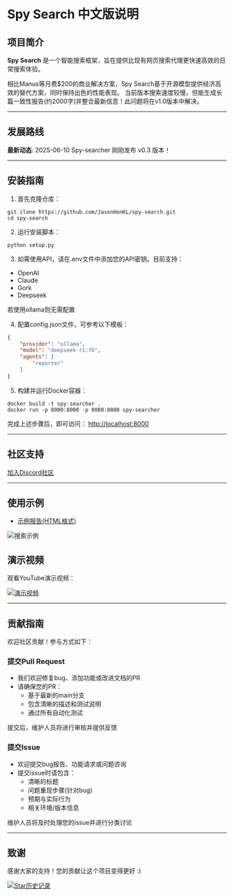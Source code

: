 # Spy Search 中文版说明

## 项目简介

**Spy Search** 是一个智能搜索框架，旨在提供比现有网页搜索代理更快速高效的日常搜索体验。

相比Manus等月费$200的商业解决方案，Spy Search基于开源模型提供经济高效的替代方案，同时保持出色的性能表现。
当前版本搜索速度较慢，但能生成长篇一致性报告(约2000字)并整合最新信息！此问题将在v1.0版本中解决。

---

## 发展路线
**最新动态**: 2025-06-10 Spy-searcher 刚刚发布 v0.3 版本！

---

## 安装指南

1. 首先克隆仓库：
```shell
git clone https://github.com/JasonHonKL/spy-search.git
cd spy-search
```

2. 运行安装脚本：
```shell
python setup.py
```

3. 如需使用API，请在.env文件中添加您的API密钥。目前支持：
- OpenAI
- Claude
- Gork
- Deepseek

若使用ollama则无需配置

4. 配置config.json文件，可参考以下模板：
```json
{
    "provider": "ollama",
    "model": "deepseek-r1:7b",
    "agents": [
        "reporter"
    ]
}
```

5. 构建并运行Docker容器：
```shell
docker build -t spy-searcher .   
docker run -p 8000:8000 -p 8080:8080 spy-searcher
```

完成上述步骤后，即可访问：
[http://localhost:8000](http://localhost:8080)

---

## 社区支持
[加入Discord社区](https://discord.gg/rrsMgBdJJt)

---

## 使用示例

- [示例报告(HTML格式)](./docs/examples/example_report.html)

![搜索示例](./docs/examples/example_search.png)

## 演示视频

观看YouTube演示视频：

[![演示视频](https://img.youtube.com/vi/Dgb33BHtRwQ/0.jpg)](https://youtu.be/Dgb33BHtRwQ)

---

## 贡献指南

欢迎社区贡献！参与方式如下：

### 提交Pull Request

- 我们欢迎修复bug、添加功能或改进文档的PR
- 请确保您的PR：
  - 基于最新的main分支
  - 包含清晰的描述和测试说明
  - 通过所有自动化测试

提交后，维护人员将进行审核并提供反馈

### 提交Issue

- 欢迎提交bug报告、功能请求或问题咨询
- 提交issue时请包含：
  - 清晰的标题
  - 问题重现步骤(针对bug)
  - 预期与实际行为
  - 相关环境/版本信息

维护人员将及时处理您的issue并进行分类讨论

---

## 致谢

感谢大家的支持！您的贡献让这个项目变得更好 :)

[![Star历史记录](https://api.star-history.com/svg?repos=JasonHonKL/spy-search&type=Date)](https://star-history.com/#JasonHonKL/spy-search&Date)
